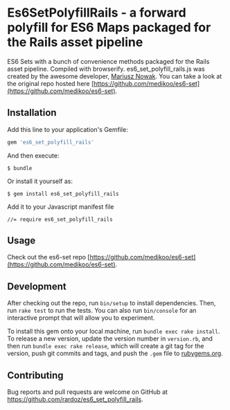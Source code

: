 # Es6SetPolyfillRails - a forward polyfill for ES6 Maps packaged for the Rails asset pipeline

ES6 Sets with a bunch of convenience methods packaged for the Rails asset pipeline. Compiled with browserify. es6_set_polyfill_rails.js was created by the awesome developer, [Mariusz Nowak](https://github.com/medikoo). You can take a look at the original repo hosted here [https://github.com/medikoo/es6-set](https://github.com/medikoo/es6-set).

## Installation

Add this line to your application's Gemfile:

```ruby
gem 'es6_set_polyfill_rails'
```

And then execute:

    $ bundle

Or install it yourself as:

    $ gem install es6_set_polyfill_rails

Add it to your Javascript manifest file

    //= require es6_set_polyfill_rails

## Usage

Check out the es6-set repo [https://github.com/medikoo/es6-set](https://github.com/medikoo/es6-set).

## Development

After checking out the repo, run `bin/setup` to install dependencies. Then, run `rake test` to run the tests. You can also run `bin/console` for an interactive prompt that will allow you to experiment.

To install this gem onto your local machine, run `bundle exec rake install`. To release a new version, update the version number in `version.rb`, and then run `bundle exec rake release`, which will create a git tag for the version, push git commits and tags, and push the `.gem` file to [rubygems.org](https://rubygems.org).

## Contributing

Bug reports and pull requests are welcome on GitHub at https://github.com/rardoz/es6_set_polyfill_rails.

